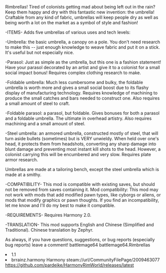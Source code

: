 <?xml version="1.0" encoding="utf-8" ?>
<ModMetaData>
<name>Rimbrellas!</name>
<description>Tired of colonists getting mad about being left out in the rain? Keep them happy and dry with this fantastic new invention: the umbrella! Craftable from any kind of fabric, umbrellas will keep people dry as well as being worth a lot on the market as a symbol of style and fashion!

-ITEMS-
Adds five umbrellas of various uses and tech levels:

-Umbrella: the basic umbrella, a canopy on a pole. You don't need research to make this -- just enough knowledge to weave fabric and put it on a stick. It's useful but not especially nice.

-Parasol: Just as simple as the umbrella, but this one is a fashion statement! Have your parasol decorated by an artist and give it to a colonist for a small social impact bonus! Requires complex clothing research to make.

-Foldable umbrella: Much less cumbersome and bulky, the foldable umbrella is worth more and gives a small social boost due to its flashy display of manufacturing technology. Requires knowledge of machining to produce the small catches and bars needed to construct one. Also requires a small amount of steel to craft.

-Foldable parasol: a parasol, but foldable. Gives bonuses for both a parasol and a foldable umbrella. The ultimate in overhead artistry. Also requires machining and a small amount of steel.

-Steel umbrella: an armored umbrella, constructed mostly of steel, that will turn aside bullets (sometimes) but is VERY unwieldy. When held over one's head, it protects them from headshots, converting any sharp damage into blunt damage and preventing most instant kill shots to the head. However, a colonist carrying this will be encumbered and very slow. Requires plate armor research.

Umbrellas are made at a tailoring bench, except the steel umbrella which is made at a smithy.

-COMPATIBILITY-
This mod is compatible with existing saves, but should not be removed from saves containing it.
Mod compatibility: This mod may not work with mods that add modified pawn types, like cyborgs or aliens, or mods that modify graphics or pawn thoughts. If you find an incompatibility, let me know and I'll do my best to make it compatible.

-REQUIREMENTS-
Requires Harmony 2.0.

-TRANSLATION-
This mod supports English and Chinese (Simplified and Traditional).
Chinese translation by Zephyr.

As always, if you have questions, suggestions, or bug reports (especially bug reports) leave a comment!</description>
<author>battlemage64</author>
<packageId>battlemage64.Rimbrellas</packageId>
<supportedVersions><li>1.1</li></supportedVersions>
<modDependencies>
    <li>
        <packageId>brrainz.harmony</packageId>
        <displayName>Harmony</displayName>
        <steamWorkshopUrl>steam://url/CommunityFilePage/2009463077</steamWorkshopUrl>
        <downloadUrl>https://github.com/pardeike/HarmonyRimWorld/releases/latest</downloadUrl>
    </li>
</modDependencies>
</ModMetaData>